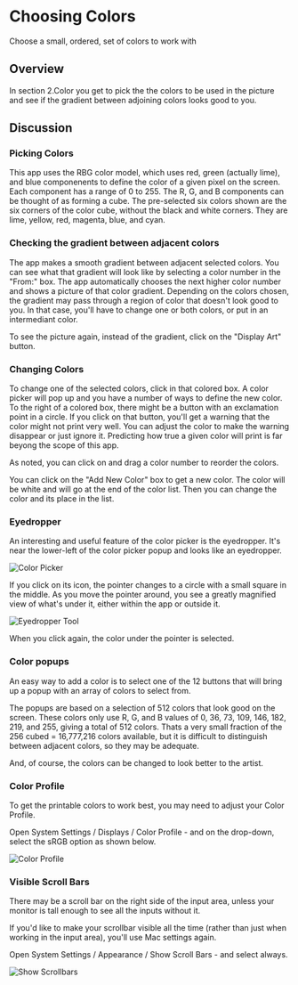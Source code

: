 # Choosing Colors

Choose a small, ordered, set of colors to work with

## Overview

In section 2.Color you get to pick the the colors to be used in the picture and see if the gradient between adjoining colors looks good to you.

## Discussion

### Picking Colors

This app uses the RBG color model, which uses red, green (actually lime), and blue componenents to define the color of a given pixel on the screen.
Each component has a range of 0 to 255.
The R, G, and B components can be thought of as forming a cube.
The pre-selected six colors shown are the six corners of the color cube, without the black and white corners. They are lime, yellow, red, magenta, blue, and cyan.

### Checking the gradient between adjacent colors

The app makes a smooth gradient between adjacent selected colors.
You can see what that gradient will look like by selecting a color number in the "From:" box.
The app automatically chooses the next  higher color number and shows a picture of that color gradient.
Depending on the colors chosen, the gradient may pass through a region of color that doesn't look good to you.
In that case, you'll have to change one or both colors, or put in an intermediant color.

To see the picture again, instead of the gradient, click on the "Display Art" button.

### Changing Colors

To change one of the selected colors, click in that colored box.
A color picker will pop up and you have a number of ways to define the new color.
To the right of a colored box, there might be a button with an exclamation point in a circle.
If you click on that button, you'll get a warning that the color might not print very well.
You can adjust the color to make the warning disappear or just ignore it.
Predicting how true a given color will print is far beyong the scope of this app.

As noted, you can click on and drag a color number to reorder the colors.

You can click on the "Add New Color" box to get a new color.
The color will be white and will go at the end of the color list.
Then you can change the color and its place in the list.

### Eyedropper

An interesting and useful feature of the color picker is the eyedropper.
It's near the lower-left of the color picker popup and looks like an eyedropper.

![Color Picker](ColorPicker.png)

If you click on its icon, the pointer changes to a circle with a small square in the middle.
As you move the pointer around, you see a greatly magnified view of what's under it, either within the app or outside it.

![Eyedropper Tool](Eyedropper.png)

When you click again, the color under the pointer is selected.

### Color popups

An easy way to add a color is to select one of the 12 buttons that will bring up a popup with an array of colors to select from.

The popups are based on a selection of 512 colors that look good on the screen. 
These colors only use R, G, and B values of 0, 36, 73, 109, 146, 182, 219, and 255, giving a total of 512 colors.
Thats a very small fraction of the 256 cubed = 16,777,216 colors available, but it is difficult to distinguish between adjacent colors, so they may be adequate.

And, of course, the colors can be changed to look better to the artist.

### Color Profile

To get the printable colors to work best, you may need to adjust your Color Profile.

Open System Settings / Displays / Color Profile - and on the drop-down, 
select the sRGB option as shown below. 

![Color Profile](SystemSettings-Displays-ColorProfile-sRGB.png)

### Visible Scroll Bars

There may be a scroll bar on the right side of the input area,
unless your monitor is tall enough to see all the inputs without it. 

If you'd like to make your scrollbar visible all the time 
(rather than just when working in the input area), you'll use
Mac settings again.

Open System Settings / Appearance / Show Scroll Bars - and select always.

![Show Scrollbars](SystemSettings-Appearance-Scrollbar.png)



